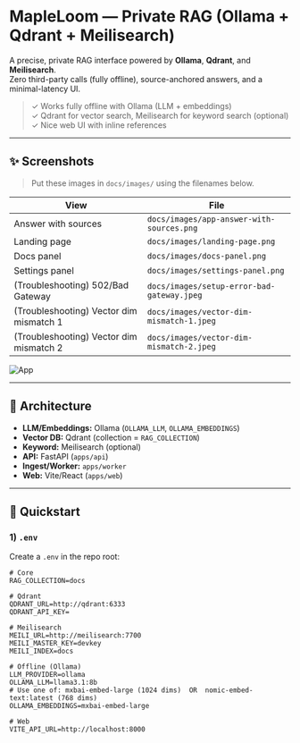 # MapleLoom — Private RAG (Ollama + Qdrant + Meilisearch)

A precise, private RAG interface powered by **Ollama**, **Qdrant**, and **Meilisearch**.  
Zero third-party calls (fully offline), source-anchored answers, and a minimal-latency UI.

> ✓ Works fully offline with Ollama (LLM + embeddings)  
> ✓ Qdrant for vector search, Meilisearch for keyword search (optional)  
> ✓ Nice web UI with inline references

---

## ✨ Screenshots

> Put these images in `docs/images/` using the filenames below.

| View | File |
|---|---|
| Answer with sources | `docs/images/app-answer-with-sources.png` |
| Landing page | `docs/images/landing-page.png` |
| Docs panel | `docs/images/docs-panel.png` |
| Settings panel | `docs/images/settings-panel.png` |
| (Troubleshooting) 502/Bad Gateway | `docs/images/setup-error-bad-gateway.jpeg` |
| (Troubleshooting) Vector dim mismatch 1 | `docs/images/vector-dim-mismatch-1.jpeg` |
| (Troubleshooting) Vector dim mismatch 2 | `docs/images/vector-dim-mismatch-2.jpeg` |

![App](docs/images/landing-page.png)

---

## 🧱 Architecture

- **LLM/Embeddings:** Ollama (`OLLAMA_LLM`, `OLLAMA_EMBEDDINGS`)
- **Vector DB:** Qdrant (collection = `RAG_COLLECTION`)
- **Keyword:** Meilisearch (optional)
- **API:** FastAPI (`apps/api`)
- **Ingest/Worker:** `apps/worker`
- **Web:** Vite/React (`apps/web`)

---

## 🚀 Quickstart

### 1) `.env`

Create a `.env` in the repo root:

```env
# Core
RAG_COLLECTION=docs

# Qdrant
QDRANT_URL=http://qdrant:6333
QDRANT_API_KEY=

# Meilisearch
MEILI_URL=http://meilisearch:7700
MEILI_MASTER_KEY=devkey
MEILI_INDEX=docs

# Offline (Ollama)
LLM_PROVIDER=ollama
OLLAMA_LLM=llama3.1:8b
# Use one of: mxbai-embed-large (1024 dims)  OR  nomic-embed-text:latest (768 dims)
OLLAMA_EMBEDDINGS=mxbai-embed-large

# Web
VITE_API_URL=http://localhost:8000
